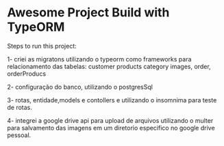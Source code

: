 # Awesome Project Build with TypeORM

Steps to run this project:

1- criei as migratons utilizando o typeorm como frameworks para relacionamento das tabelas: 
    customer
    products
    category
    images,
    order,
    orderProducs
    
2- configuração do banco, utilizando o postgresSql
    
3- rotas, entidade,models e contollers e utilizando o insomnima para teste de rotas. 

4- integrei a google drive api para upload de arquivos utilizando o multer para salvamento das imagens em um diretorio especifico no google drive pessoal.
